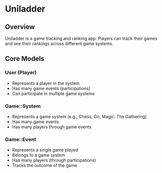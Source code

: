 # Uniladder

## Overview
Uniladder is a game tracking and ranking app. Players can track their games and see their rankings across different game systems.

## Core Models

### User (Player)
- Represents a player in the system
- Has many game events (participations)
- Can participate in multiple game systems

### Game::System
- Represents a game system (e.g., Chess, Go, Magic: The Gathering)
- Has many game events
- Has many players through game events

### Game::Event
- Represents a single game played
- Belongs to a game system
- Has many players (through participations)
- Tracks the outcome of the game 
